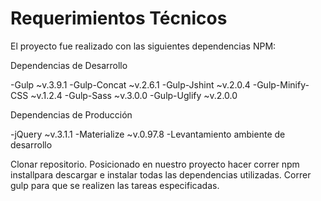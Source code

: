 Requerimientos Técnicos
========================

El proyecto fue realizado con las siguientes dependencias NPM:

Dependencias de Desarrollo

-Gulp ~v.3.9.1
-Gulp-Concat ~v.2.6.1
-Gulp-Jshint ~v.2.0.4
-Gulp-Minify-CSS ~v.1.2.4
-Gulp-Sass ~v.3.0.0
-Gulp-Uglify ~v.2.0.0

Dependencias de Producción

-jQuery ~v.3.1.1
-Materialize ~v.0.97.8
-Levantamiento ambiente de desarrollo

Clonar repositorio.
Posicionado en nuestro proyecto hacer correr npm installpara descargar e instalar todas las dependencias utilizadas.
Correr gulp para que se realizen las tareas especificadas.